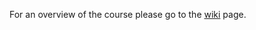 For an overview of the course please go to the [wiki](https://github.com/paljenczy/progtools2-2016-winter/wiki) page.
